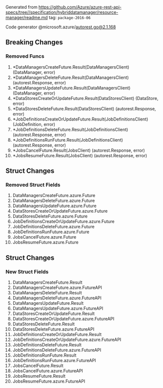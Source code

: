 Generated from https://github.com/Azure/azure-rest-api-specs/tree//specification/hybriddatamanager/resource-manager/readme.md tag: `package-2016-06`

Code generator @microsoft.azure/autorest.go@2.1.168

## Breaking Changes

### Removed Funcs

1. *DataManagersCreateFuture.Result(DataManagersClient) (DataManager, error)
1. *DataManagersDeleteFuture.Result(DataManagersClient) (autorest.Response, error)
1. *DataManagersUpdateFuture.Result(DataManagersClient) (DataManager, error)
1. *DataStoresCreateOrUpdateFuture.Result(DataStoresClient) (DataStore, error)
1. *DataStoresDeleteFuture.Result(DataStoresClient) (autorest.Response, error)
1. *JobDefinitionsCreateOrUpdateFuture.Result(JobDefinitionsClient) (JobDefinition, error)
1. *JobDefinitionsDeleteFuture.Result(JobDefinitionsClient) (autorest.Response, error)
1. *JobDefinitionsRunFuture.Result(JobDefinitionsClient) (autorest.Response, error)
1. *JobsCancelFuture.Result(JobsClient) (autorest.Response, error)
1. *JobsResumeFuture.Result(JobsClient) (autorest.Response, error)

## Struct Changes

### Removed Struct Fields

1. DataManagersCreateFuture.azure.Future
1. DataManagersDeleteFuture.azure.Future
1. DataManagersUpdateFuture.azure.Future
1. DataStoresCreateOrUpdateFuture.azure.Future
1. DataStoresDeleteFuture.azure.Future
1. JobDefinitionsCreateOrUpdateFuture.azure.Future
1. JobDefinitionsDeleteFuture.azure.Future
1. JobDefinitionsRunFuture.azure.Future
1. JobsCancelFuture.azure.Future
1. JobsResumeFuture.azure.Future

## Struct Changes

### New Struct Fields

1. DataManagersCreateFuture.Result
1. DataManagersCreateFuture.azure.FutureAPI
1. DataManagersDeleteFuture.Result
1. DataManagersDeleteFuture.azure.FutureAPI
1. DataManagersUpdateFuture.Result
1. DataManagersUpdateFuture.azure.FutureAPI
1. DataStoresCreateOrUpdateFuture.Result
1. DataStoresCreateOrUpdateFuture.azure.FutureAPI
1. DataStoresDeleteFuture.Result
1. DataStoresDeleteFuture.azure.FutureAPI
1. JobDefinitionsCreateOrUpdateFuture.Result
1. JobDefinitionsCreateOrUpdateFuture.azure.FutureAPI
1. JobDefinitionsDeleteFuture.Result
1. JobDefinitionsDeleteFuture.azure.FutureAPI
1. JobDefinitionsRunFuture.Result
1. JobDefinitionsRunFuture.azure.FutureAPI
1. JobsCancelFuture.Result
1. JobsCancelFuture.azure.FutureAPI
1. JobsResumeFuture.Result
1. JobsResumeFuture.azure.FutureAPI
